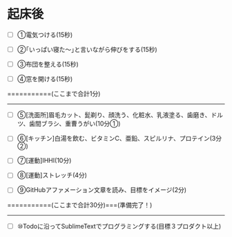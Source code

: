 # 起床後

- [ ] ①電気つける(15秒)

- [ ] ②｢いっぱい寝た～｣と言いながら伸びをする(15秒)

- [ ] ③布団を整える(15秒)

- [ ] ④窓を開ける(15秒)

===========(ここまで合計1分)

---

- [ ] ⑤[洗面所]眉毛カット、髭剃り、顔洗う、化粧水、乳液塗る、歯磨き、ドルツ、歯間ブラシ、重曹うがい(10分①)

- [ ] ⑥[キッチン]白湯を飲む、ビタミンC、亜鉛、スピルリナ、プロテイン(3分②)

- [ ] ⑦[運動]IHHI(10分)

- [ ] ⑧[運動]ストレッチ(4分)

- [ ] ⑨GitHubアファメーション文章を読み、目標をイメージ(2分)

===========(ここまで合計30分)===(準備完了！)

---

- [ ] ⑩Todoに沿ってSublimeTextでプログラミングする(目標３プロダクト以上)
